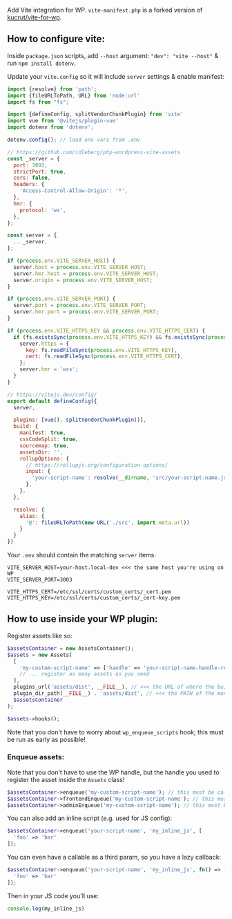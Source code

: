 Add Vite integration for WP. `vite-manifest.php` is a forked version of [kucrut/vite-for-wp](https://github.com/kucrut/vite-for-wp).

## How to configure vite:

Inside `package.json` scripts, add `--host` argument: `"dev": "vite --host"` & run `npm install dotenv`.

Update your `vite.config` so it will include `server` settings & enable manifest:

```javascript
import {resolve} from 'path';
import {fileURLToPath, URL} from 'node:url'
import fs from "fs";

import {defineConfig, splitVendorChunkPlugin} from 'vite'
import vue from '@vitejs/plugin-vue'
import dotenv from 'dotenv';

dotenv.config(); // load env vars from .env

// https://github.com/idleberg/php-wordpress-vite-assets
const _server = {
  port: 3003,
  strictPort: true,
  cors: false,
  headers: {
    'Access-Control-Allow-Origin': '*',
  },
  hmr: {
    protocol: 'ws',
  },
};

const server = {
  ..._server,
};

if (process.env.VITE_SERVER_HOST) {
  server.host = process.env.VITE_SERVER_HOST;
  server.hmr.host = process.env.VITE_SERVER_HOST;
  server.origin = process.env.VITE_SERVER_HOST;
}

if (process.env.VITE_SERVER_PORT) {
  server.port = process.env.VITE_SERVER_PORT;
  server.hmr.port = process.env.VITE_SERVER_PORT;
}

if (process.env.VITE_HTTPS_KEY && process.env.VITE_HTTPS_CERT) {
  if (fs.existsSync(process.env.VITE_HTTPS_KEY) && fs.existsSync(process.env.VITE_HTTPS_CERT)) {
    server.https = {
      key: fs.readFileSync(process.env.VITE_HTTPS_KEY),
      cert: fs.readFileSync(process.env.VITE_HTTPS_CERT),
    };
    server.hmr = 'wss';
  }
}

// https://vitejs.dev/config/
export default defineConfig({
  server,

  plugins: [vue(), splitVendorChunkPlugin()],
  build: {
    manifest: true,
    cssCodeSplit: true,
    sourcemap: true,
    assetsDir: '',
    rollupOptions: {
      // https://rollupjs.org/configuration-options/
      input: {
        'your-script-name': resolve(__dirname, 'src/your-script-name.js'),
      },
    },
  },

  resolve: {
    alias: {
      '@': fileURLToPath(new URL('./src', import.meta.url))
    }
  }
})

```

Your `.env` should contain the matching `server` items:

```
VITE_SERVER_HOST=your-host.local-dev <<< the same host you're using on WP
VITE_SERVER_PORT=3003

VITE_HTTPS_CERT=/etc/ssl/certs/custom_certs/_cert.pem
VITE_HTTPS_KEY=/etc/ssl/certs/custom_certs/_cert-key.pem
```

## How to use inside your WP plugin:

Register assets like so:

```php
$assetsContainer = new AssetsContainer();
$assets = new Assets(
  [
    'my-custom-script-name' => ['handle' => 'your-script-name-handle-registered-to-wp', 'src' => 'your-script-name-as-it-is-inside-manifest'],
    // ... register as many assets as you need
  ], 
  plugins_url('assets/dist', __FILE__), // <<< the URL of where the build files are stored
  plugin_dir_path(__FILE__) . 'assets/dist', // <<< the PATH of the manifest' **directory**
  $assetsContainer
);

$assets->hooks();
```

Note that you don't have to worry about `wp_enqueue_scripts` hook; this must be run as early as possible!

### Enqueue assets:

Note that you don't have to use the WP handle, but the handle you used to register the asset inside the `Assets` class!

```php
$assetsContainer->enqueue('my-custom-script-name'); // this must be called _after_ `wp_enqueue_scripts` was triggered
$assetsContainer->frontendEnqueue('my-custom-script-name'); // this must be called at any time 
$assetsContainer->adminEnqueue('my-custom-script-name'); // this must be called at any time
```

You can also add an inline script (e.g. used for JS config):

```php
$assetsContainer->enqueue('your-script-name', 'my_inline_js', [
  'foo' => 'bar'
]);
```

You can even have a callable as a third param, so you have a lazy callback:
```php
$assetsContainer->enqueue('your-script-name', 'my_inline_js', fn() => [
  'foo' => 'bar'
]);
```


Then in your JS code you'll use:

```javascript
console.log(my_inline_js)
```
